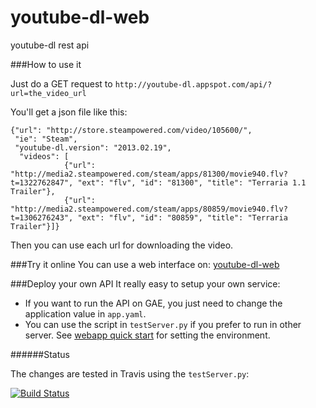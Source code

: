 youtube-dl-web
==============

youtube-dl rest api

###How to use it

Just do a GET request to `http://youtube-dl.appspot.com/api/?url=the_video_url`

You'll get a json file like this:

```
{"url": "http://store.steampowered.com/video/105600/",
 "ie": "Steam", 
 "youtube-dl.version": "2013.02.19",
  "videos": [
  			{"url": "http://media2.steampowered.com/steam/apps/81300/movie940.flv?t=1322762847", "ext": "flv", "id": "81300", "title": "Terraria 1.1 Trailer"}, 
  			{"url": "http://media2.steampowered.com/steam/apps/80859/movie940.flv?t=1306276243", "ext": "flv", "id": "80859", "title": "Terraria Trailer"}]}
```

Then you can use each url for downloading the video.

###Try it online
You can use a web interface on: [youtube-dl-web](http://jaimemf.github.com/youtube-dl-web/)

###Deploy your own API
It really easy to setup your own service:

* If you want to run the API on GAE, you just need to change the application value in `app.yaml`.
* You can use the script in `testServer.py` if you prefer to run in other server. See [webapp quick start](http://webapp-improved.appspot.com/tutorials/quickstart.nogae.html) for setting the environment.


######Status

The changes are tested in Travis using the `testServer.py`:

[![Build Status](https://travis-ci.org/jaimeMF/youtube-dl-web.png?branch=master)](https://travis-ci.org/jaimeMF/youtube-dl-web)
